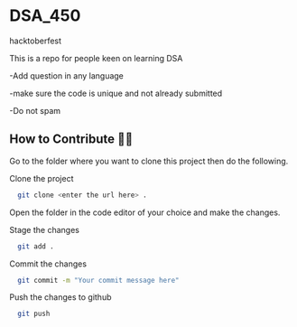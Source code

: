 # DSA_450
hacktoberfest

This is a repo for people keen on learning DSA

-Add question in any language

-make sure the code is unique and not already submitted

-Do not spam

## How to Contribute 👨‍💻

Go to the folder where you want to clone this project then do the following.

Clone the project

```bash
  git clone <enter the url here> .
```

Open the folder in the code editor of your choice and make the changes. 

Stage the changes

```bash
  git add .
```

Commit the changes

```bash
  git commit -m "Your commit message here"
```
Push the changes to github

```bash
  git push
```
